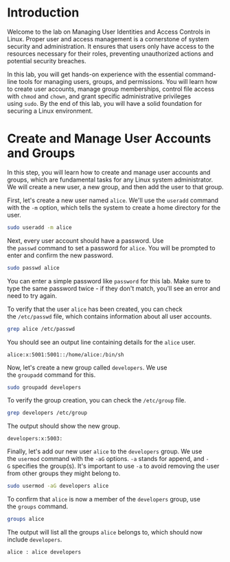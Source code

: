 # Introduction

Welcome to the lab on Managing User Identities and Access Controls in Linux. Proper user and access management is a cornerstone of system security and administration. It ensures that users only have access to the resources necessary for their roles, preventing unauthorized actions and potential security breaches.

In this lab, you will get hands-on experience with the essential command-line tools for managing users, groups, and permissions. You will learn how to create user accounts, manage group memberships, control file access with `chmod` and `chown`, and grant specific administrative privileges using `sudo`. By the end of this lab, you will have a solid foundation for securing a Linux environment.


# Create and Manage User Accounts and Groups

In this step, you will learn how to create and manage user accounts and groups, which are fundamental tasks for any Linux system administrator. We will create a new user, a new group, and then add the user to that group.

First, let's create a new user named `alice`. We'll use the `useradd` command with the `-m` option, which tells the system to create a home directory for the user.

```bash
sudo useradd -m alice
```

Next, every user account should have a password. Use the `passwd` command to set a password for `alice`. You will be prompted to enter and confirm the new password.

```bash
sudo passwd alice
```

You can enter a simple password like `password` for this lab. Make sure to type the same password twice - if they don't match, you'll see an error and need to try again.

To verify that the user `alice` has been created, you can check the `/etc/passwd` file, which contains information about all user accounts.

```bash
grep alice /etc/passwd
```

You should see an output line containing details for the `alice` user.

```plaintext
alice:x:5001:5001::/home/alice:/bin/sh
```

Now, let's create a new group called `developers`. We use the `groupadd` command for this.

```bash
sudo groupadd developers
```

To verify the group creation, you can check the `/etc/group` file.

```bash
grep developers /etc/group
```

The output should show the new group.

```plaintext
developers:x:5003:
```

Finally, let's add our new user `alice` to the `developers` group. We use the `usermod` command with the `-aG` options. `-a` stands for append, and `-G` specifies the group(s). It's important to use `-a` to avoid removing the user from other groups they might belong to.

```bash
sudo usermod -aG developers alice
```

To confirm that `alice` is now a member of the `developers` group, use the `groups` command.

```bash
groups alice
```

The output will list all the groups `alice` belongs to, which should now include `developers`.

```plaintext
alice : alice developers
```
